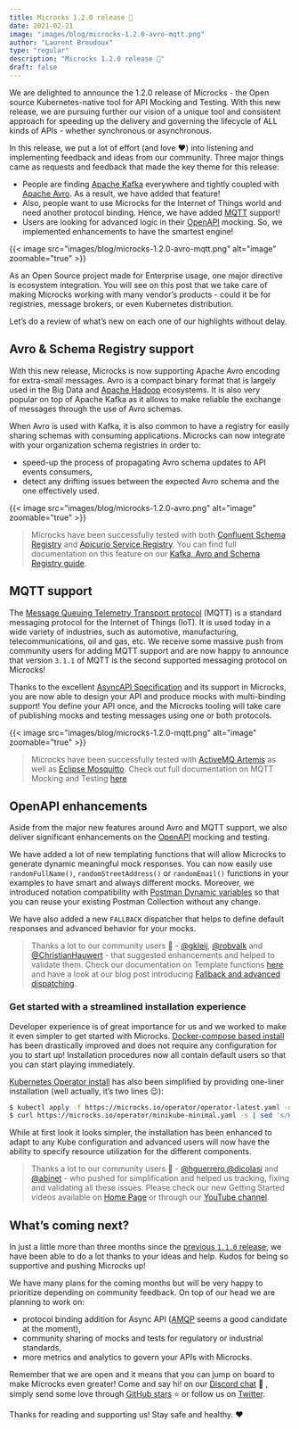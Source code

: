 ```yaml
---
title: Microcks 1.2.0 release 🚀
date: 2021-02-21
image: "images/blog/microcks-1.2.0-avro-mqtt.png"
author: "Laurent Broudoux"
type: "regular"
description: "Microcks 1.2.0 release 🚀"
draft: false
---
```


We are delighted to announce the 1.2.0 release of Microcks - the Open source Kubernetes-native tool for API Mocking and Testing. With this new release, we are pursuing further our vision of a unique tool and consistent approach for speeding up the delivery and governing the lifecycle of ALL kinds of APIs - whether synchronous or asynchronous.

In this release, we put a lot of effort (and love ❤️) into listening and implementing feedback and ideas from our community. Three major things came as requests and feedback that made the key theme for this release:

* People are finding [Apache Kafka](https://kafka.apache.org/) everywhere and tightly coupled with [Apache Avro](https://avro.apache.org/docs/current/). As a result, we have added that feature! 
* Also, people want to use Microcks for the Internet of Things world and need another protocol binding. Hence, we have added [MQTT](https://mqtt.org/) support! 
* Users are looking for advanced logic in their [OpenAPI](https://www.openapis.org/) mocking. So, we implemented enhancements to have the smartest engine!

{{< image src="images/blog/microcks-1.2.0-avro-mqtt.png" alt="image" zoomable="true" >}}

As an Open Source project made for Enterprise usage, one major directive is ecosystem integration. You will see on this post that we take care of making Microcks working with many vendor’s products - could it be for registries, message brokers, or even Kubernetes distribution.

Let’s do a review of what’s new on each one of our highlights without delay.

## Avro & Schema Registry support 

With this new release, Microcks is now supporting Apache Avro encoding for extra-small messages. Avro is a compact binary format that is largely used in the Big Data and [Apache Hadoop](https://hadoop.apache.org/) ecosystems. It is also very popular on top of Apache Kafka as it allows to make reliable the exchange of messages through the use of Avro schemas.

When Avro is used with Kafka, it is also common to have a registry for easily sharing schemas with consuming applications. Microcks can now integrate with your organization schema registries in order to:

* speed-up the process of propagating Avro schema updates to API events consumers,
* detect any drifting issues between the expected Avro schema and the one effectively used.

{{< image src="images/blog/microcks-1.2.0-avro.png" alt="image" zoomable="true" >}}

>  Microcks have been successfully tested with both [Confluent Schema Registry](https://github.com/confluentinc/schema-registry) and [Apicurio Service Registry](https://www.apicur.io/registry/). You can find full documentation on this feature on our [Kafka, Avro and Schema Registry guide](https://microcks.io/documentation/guides/avro-messaging/).

## MQTT support

The [Message Queuing Telemetry Transport protocol](https://mqtt.org/) (MQTT) is a standard messaging protocol for the Internet of Things (IoT). It is used today in a wide variety of industries, such as automotive, manufacturing, telecommunications, oil and gas, etc. We receive some massive push from community users for adding MQTT support and are now happy to announce that version `3.1.1` of MQTT is the second supported messaging protocol on Microcks!

Thanks to the excellent [AsyncAPI Specification](https://www.asyncapi.com/) and its support in Microcks, you are now able to design your API and produce mocks with multi-binding support! You define your API once, and the Microcks tooling will take care of publishing mocks and testing messages using one or both protocols.

{{< image src="images/blog/microcks-1.2.0-mqtt.png" alt="image" zoomable="true" >}}

> Microcks have been successfully tested with [ActiveMQ Artemis](https://activemq.apache.org/components/artemis/) as well as [Eclipse Mosquitto](https://mosquitto.org/). Check out full documentation on MQTT Mocking and Testing [here](https://microcks.io/documentation/guides/mqtt-support/)

## OpenAPI enhancements

Aside from the major new features around Avro and MQTT support, we also deliver significant enhancements on the [OpenAPI](https://www.openapis.org/) mocking and testing.

We have added a lot of new templating functions that will allow Microcks to generate dynamic meaningful mock responses. You can now easily use `randomFullName()`, `randomStreetAddress()` or `randomEmail()` functions in your examples to have smart and always different mocks. Moreover, we introduced notation compatibility with [Postman Dynamic variables](https://learning.postman.com/docs/writing-scripts/script-references/variables-list/) so that you can reuse your existing Postman Collection without any change.

We have also added a new `FALLBACK` dispatcher that helps to define default responses and advanced behavior for your mocks.

> Thanks a lot to our community users 🙏 - [@gkleij](https://github.com/gkleij), [@robvalk](https://github.com/robvalk) and [@ChristianHauwert](https://github.com/ChristianHauwert) - that suggested enhancements and helped to validate them. Check our documentation on Template functions [here](https://microcks.io/documentation/using/advanced/templates/#function-expressions) and have a look at our blog post introducing [Fallback and advanced dispatching](https://microcks.io/blog/advanced-dispatching-constraints/).


### Get started with a streamlined installation experience

Developer experience is of great importance for us and we worked to make it even simpler to get started with Microcks. [Docker-compose based install](../../documentation/installing/docker-compose) has been drastically improved and does not require any configuration for you to start up! Installation procedures now all contain default users so that you can start playing immediately. 

[Kubernetes Operator install](../../documentation/installing/operator) has also been simplified by providing one-liner installation (well actually, it’s two lines 😉):

```sh
$ kubectl apply -f https://microcks.io/operator/operator-latest.yaml -n microcks
$ curl https://microcks.io/operator/minikube-minimal.yaml -s | sed 's/KUBE_APPS_URL/'$(minikube ip)'.nip.io/g' | kubectl apply -n microcks -f -
```

While at first look it looks simpler, the installation has been enhanced to adapt to any Kube configuration and advanced users will now have the ability to specify resource utilization for the different components.

> Thanks a lot to our community users 🙏 - [@hguerrero](https://github.com/hguerrero),[@dicolasi](https://github.com/dicolasi) and [@abinet](https://github.com/abinet)  - who pushed for simplification and helped us tracking, fixing and validating all these issues. Please check our new Getting Started videos available on [Home Page](https://microcks.io) or through our [YouTube channel](https://www.youtube.com/channel/UCKlmXpav-DnliniEJ5FM52Q).

## What’s coming next?

In just a little more than three months since the [previous `1.1.0` release](https://microcks.io/blog/microcks-1.1.0-release/), we have been able to do a lot thanks to your ideas and help. Kudos for being so supportive and pushing Microcks up!

We have many plans for the coming months but will be very happy to prioritize depending on community feedback. On top of our head we are planning to work on:

* protocol binding addition for Async API ([AMQP](https://www.amqp.org/) seems a good candidate at the moment),
* community sharing of mocks and tests for regulatory or industrial standards,
* more metrics and analytics to govern your APIs with Microcks.

Remember that we are open and it means that you can jump on board to make Microcks even greater! Come and say hi! on our [Discord chat](https://microcks.io/discord-invite/) 🐙 , simply send some love through [GitHub stars]([https://github.com/microcks/microcks) ⭐️ or follow us on [Twitter]([https://twitter.com/microcksio).

Thanks for reading and supporting us! Stay safe and healthy. ❤️  